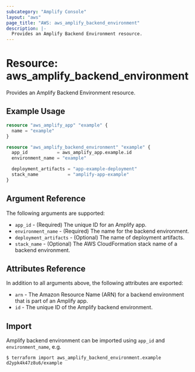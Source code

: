 ```yaml
---
subcategory: "Amplify Console"
layout: "aws"
page_title: "AWS: aws_amplify_backend_environment"
description: |-
  Provides an Amplify Backend Environment resource.
---
```


# Resource: aws_amplify_backend_environment

Provides an Amplify Backend Environment resource.

## Example Usage

```terraform
resource "aws_amplify_app" "example" {
  name = "example"
}

resource "aws_amplify_backend_environment" "example" {
  app_id           = aws_amplify_app.example.id
  environment_name = "example"

  deployment_artifacts = "app-example-deployment"
  stack_name           = "amplify-app-example"
}
```

## Argument Reference

The following arguments are supported:

* `app_id` - (Required) The unique ID for an Amplify app.
* `environment_name` - (Required) The name for the backend environment.
* `deployment_artifacts` - (Optional) The name of deployment artifacts.
* `stack_name` - (Optional) The AWS CloudFormation stack name of a backend environment.

## Attributes Reference

In addition to all arguments above, the following attributes are exported:

* `arn` - The Amazon Resource Name (ARN) for a backend environment that is part of an Amplify app.
* `id` - The unique ID of the Amplify backend environment.

## Import

Amplify backend environment can be imported using `app_id` and `environment_name`, e.g.

```
$ terraform import aws_amplify_backend_environment.example d2ypk4k47z8u6/example
```
